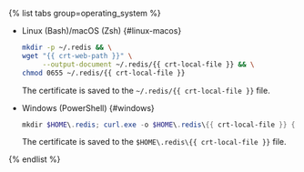 {% list tabs group=operating_system %}

- Linux (Bash)/macOS (Zsh) {#linux-macos}

   ```bash
   mkdir -p ~/.redis && \
   wget "{{ crt-web-path }}" \
        --output-document ~/.redis/{{ crt-local-file }} && \
   chmod 0655 ~/.redis/{{ crt-local-file }}
   ```

   The certificate is saved to the `~/.redis/{{ crt-local-file }}` file.

- Windows (PowerShell) {#windows}

   ```powershell
   mkdir $HOME\.redis; curl.exe -o $HOME\.redis\{{ crt-local-file }} {{ crt-web-path }}
   ```

   The certificate is saved to the `$HOME\.redis\{{ crt-local-file }}` file.

{% endlist %}
